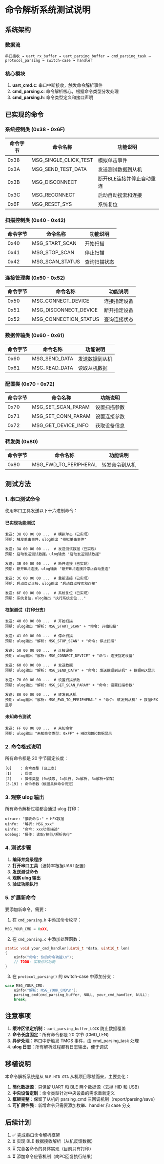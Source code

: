 # 命令解析系统测试说明

## 系统架构

### 数据流
```
串口接收 → uart_rx_buffer → uart_parsing_buffer → cmd_parsing_task → protocol_parsing → switch-case → handler
```

### 核心模块
1. **uart_cmd.c**: 串口中断接收，触发命令解析事件
2. **cmd_parsing.c**: 命令解析核心，根据命令类型分发处理
3. **cmd_parsing.h**: 命令类型定义和接口声明

## 已实现的命令

### 系统控制类 (0x38 - 0x6F)
| 命令字节 | 命令名称 | 功能说明 |
|---------|---------|---------|
| 0x38 | MSG_SINGLE_CLICK_TEST | 模拟单击事件 |
| 0x3A | MSG_SEND_TEST_DATA | 发送测试数据到从机 |
| 0x3B | MSG_DISCONNECT | 断开BLE连接并停止自动重连 |
| 0x3C | MSG_RECONNECT | 启动自动搜索和连接 |
| 0x6F | MSG_RESET_SYS | 系统复位 |

### 扫描控制类 (0x40 - 0x42)
| 命令字节 | 命令名称 | 功能说明 |
|---------|---------|---------|
| 0x40 | MSG_START_SCAN | 开始扫描 |
| 0x41 | MSG_STOP_SCAN | 停止扫描 |
| 0x42 | MSG_SCAN_STATUS | 查询扫描状态 |

### 连接管理类 (0x50 - 0x52)
| 命令字节 | 命令名称 | 功能说明 |
|---------|---------|---------|
| 0x50 | MSG_CONNECT_DEVICE | 连接指定设备 |
| 0x51 | MSG_DISCONNECT_DEVICE | 断开指定设备 |
| 0x52 | MSG_CONNECTION_STATUS | 查询连接状态 |

### 数据传输类 (0x60 - 0x61)
| 命令字节 | 命令名称 | 功能说明 |
|---------|---------|---------|
| 0x60 | MSG_SEND_DATA | 发送数据到从机 |
| 0x61 | MSG_READ_DATA | 读取从机数据 |

### 配置类 (0x70 - 0x72)
| 命令字节 | 命令名称 | 功能说明 |
|---------|---------|---------|
| 0x70 | MSG_SET_SCAN_PARAM | 设置扫描参数 |
| 0x71 | MSG_SET_CONN_PARAM | 设置连接参数 |
| 0x72 | MSG_GET_DEVICE_INFO | 获取设备信息 |

### 转发类 (0x80)
| 命令字节 | 命令名称 | 功能说明 |
|---------|---------|---------|
| 0x80 | MSG_FWD_TO_PERIPHERAL | 转发命令到从机 |

## 测试方法

### 1. 串口测试命令

使用串口工具发送以下十六进制命令：

#### 已实现功能测试
```
发送: 38 00 00 00 ...  # 模拟单击（已实现）
预期: 触发单击事件，ulog输出 "模拟单击事件"

发送: 3A 00 00 00 ...  # 发送测试数据（已实现）
预期: 启动发送测试数据，ulog输出 "启动发送测试数据"

发送: 3B 00 00 00 ...  # 断开连接（已实现）
预期: 断开BLE连接，ulog输出 "断开BLE连接并停止自动重连"

发送: 3C 00 00 00 ...  # 重新连接（已实现）
预期: 启动自动连接，ulog输出 "启动自动搜索和连接"

发送: 6F 00 00 00 ...  # 系统复位（已实现）
预期: 系统复位，ulog输出 "执行系统复位..."
```

#### 框架测试（打印分支）
```
发送: 40 00 00 00 ...  # 开始扫描
预期: ulog输出 "解析: MSG_START_SCAN" + "命令: 开始扫描"

发送: 41 00 00 00 ...  # 停止扫描
预期: ulog输出 "解析: MSG_STOP_SCAN" + "命令: 停止扫描"

发送: 50 00 00 00 ...  # 连接设备
预期: ulog输出 "解析: MSG_CONNECT_DEVICE" + "命令: 连接指定设备"

发送: 60 00 00 00 ...  # 发送数据
预期: ulog输出 "解析: MSG_SEND_DATA" + "命令: 发送数据到从机" + 数据HEX显示

发送: 70 00 00 00 ...  # 设置扫描参数
预期: ulog输出 "解析: MSG_SET_SCAN_PARAM" + "命令: 设置扫描参数"

发送: 80 00 00 00 ...  # 转发到从机
预期: ulog输出 "解析: MSG_FWD_TO_PERIPHERAL" + "命令: 转发到从机" + 数据HEX显示
```

#### 未知命令测试
```
发送: FF 00 00 00 ...  # 未知命令
预期: ulog输出 "未知命令类型: 0xFF" + HEX和DEC数据显示
```

### 2. 命令格式说明

所有命令都是 20 字节固定长度：

```
[0]    : 命令类型 (见上表)
[1]    : 保留
[2]    : 操作类型 (0=读取, 1=执行, 2=解析, 3=解析+保存)
[3-19] : 命令参数（根据具体命令而定）
```

### 3. 观察 ulog 输出

所有命令解析过程都会通过 ulog 打印：

```
utrace: "接收命令:" + HEX数据
uinfo:  "解析: MSG_xxx"
uinfo:  "命令: xxx功能描述"
udebug: "操作: 读取/执行/解析执行"
```

### 4. 测试步骤

1. **编译并烧录程序**
2. **打开串口工具**（波特率根据UART配置）
3. **发送测试命令**
4. **观察 ulog 输出**
5. **验证功能执行**

### 5. 扩展新命令

要添加新命令，需要：

1. 在 `cmd_parsing.h` 中添加命令枚举：
```c
MSG_YOUR_CMD = 0xXX,
```

2. 在 `cmd_parsing.c` 中添加处理函数：
```c
static void your_cmd_handler(uint8_t *data, uint16_t len)
{
    uinfo("命令: 你的命令功能\n");
    // TODO: 实现你的功能
}
```

3. 在 `protocol_parsing()` 的 switch-case 中添加分支：
```c
case MSG_YOUR_CMD:
    uinfo("解析: MSG_YOUR_CMD\n");
    parsing_cmd(cmd_parsing_buffer, NULL, your_cmd_handler, NULL);
    break;
```

## 注意事项

1. **缓冲区锁定机制**：`uart_parsing_buffer_LOCK` 防止数据覆盖
2. **命令长度固定**：所有命令都是 20 字节 (CMD_LEN)
3. **异步处理**：串口中断触发 TMOS 事件，由 cmd_parsing_task 处理
4. **ulog 日志**：所有解析过程都有日志输出，便于调试

## 移植说明

本命令解析系统是从 `BLE-HID-OTA` 从机项目移植而来，主要变化：

1. **简化数据源**：只保留 UART 和 BLE 两个数据源（去掉 HID 和 USB）
2. **中央设备定制**：命令类型针对中央设备的需求重新定义
3. **框架完整**：保留了从机的 parsing_cmd 三回调机制（report/parsing/save）
4. **可扩展性强**：新增命令只需要添加枚举、handler 和 case 分支

## 后续计划

1. ✅ 完成串口命令解析框架
2. ⏳ 实现 BLE 数据接收解析（从机反馈数据）
3. ⏳ 完善各命令的具体实现（目前只有打印）
4. ⏳ 添加命令应答机制（向PC回复执行结果）





